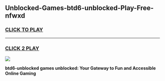 
## Unblocked-Games-btd6-unblocked-Play-Free-nfwxd
<h3>
<a href="https://premium76.site?title=btd6-unblocked&ref=18A1">CLICK TO PLAY</a></h3>
<hr>

<h3>
<a href="https://premium76.site?title=btd6-unblocked&ref=18A1">CLICK 2 PLAY</a>
  
</h3>

<a href="https://premium76.site?title=btd6-unblocked&ref=18A1"><img src="https://clearcache.store/games.png"></a>


**btd6-unblocked games unblocked: Your Gateway to Fun and Accessible Online Gaming**
